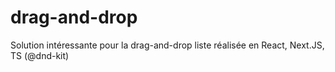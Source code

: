 
# drag-and-drop
Solution intéressante pour la drag-and-drop liste réalisée en React, Next.JS, TS (@dnd-kit)

